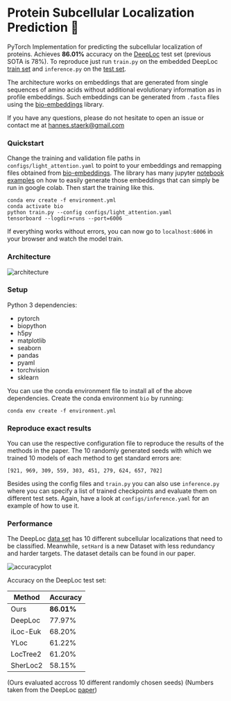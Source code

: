  # Protein Subcellular Localization Prediction :microscope:

PyTorch Implementation for predicting the subcellular localization of proteins.
Achieves **86.01%** accuracy on the [DeepLoc](https://academic.oup.com/bioinformatics/article/33/21/3387/3931857) test set
(previous SOTA is 78%). To reproduce just run ``train.py`` on the embedded DeepLoc 
[train set](http://www.cbs.dtu.dk/services/DeepLoc/data.php) and ``inference.py`` on 
the [test set](http://www.cbs.dtu.dk/services/DeepLoc/data.php).

The architecture works on embeddings that are generated from single sequences of amino acids without additional evolutionary
information as in profile embeddings. Such embeddings can be generated from ``.fasta`` files using the 
[bio-embeddings](https://pypi.org/project/bio-embeddings/) library.

If you have any questions, please do not hesitate to open an issue or contact me at hannes.staerk@gmail.com

### Quickstart
Change the training and validation file paths in ``configs/light_attention.yaml`` to point to your embeddings
and remapping files obtained from [bio-embeddings](https://pypi.org/project/bio-embeddings/).
The library has many jupyter [notebook examples](https://github.com/sacdallago/bio_embeddings/blob/develop/notebooks/extract_localization_from_ProtBert_using_light_attention.ipynb) on how to easily generate those embeddings that can simply be run in google colab.
Then start the training like this.
```
conda env create -f environment.yml
conda activate bio
python train.py --config configs/light_attention.yaml
tensorboard --logdir=runs --port=6006
```
If everything works without errors, you can now go to `localhost:6006` in your browser and watch the model train.

### Architecture

![architecture](https://github.com/HannesStark/protein-localization/blob/master/.architecture.png)

### Setup

Python 3 dependencies:

- pytorch 
- biopython
- h5py
- matplotlib
- seaborn
- pandas
- pyaml
- torchvision
- sklearn

You can use the conda environment file to install all of the above dependencies. Create the conda environment `bio` by running:
```
conda env create -f environment.yml
```

### Reproduce exact results
You can use the respective configuration file to reproduce the results of the methods in the paper. The 10 randomly 
generated seeds with which we trained 10 models of each method to get standard errors are:
```
[921, 969, 309, 559, 303, 451, 279, 624, 657, 702]
```
Besides using the config files and `train.py` you can also use `inference.py` where you can specify a list of trained
checkpoints and evaluate them on different test sets. Again, have a look at `configs/inference.yaml` for an example
of how to use it.


### Performance

The DeepLoc [data set](http://www.cbs.dtu.dk/services/DeepLoc/data.php) has 10 different subcellular localizations
that need to be classified.
Meanwhile, `setHard` is a new Dataset with less redundancy and harder targets. The dataset details can be found in our paper.

![accuracyplot](https://github.com/HannesStark/protein-localization/blob/master/.accuracy.png)


Accuracy on the DeepLoc test set:

| Method | Accuracy |
| --- | --- |
| Ours | **86.01%** |
| DeepLoc | 77.97% |
| iLoc-Euk | 68.20% |
| YLoc | 61.22% |
| LocTree2 | 61.20% |
| SherLoc2 | 58.15% |

(Ours evaluated accross 10 different randomly chosen seeds)
(Numbers taken from the DeepLoc [paper](https://academic.oup.com/bioinformatics/article/33/21/3387/3931857))
